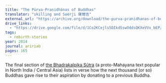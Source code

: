 ```yaml
---
title: "The Pūrva-Praṇidhānas of Buddhas"
translator: "skilling and Saerji 薩爾吉"
external_url: "https://archive.org/download/the-purva-pranidhanas-of-buddhas-skilling-and-saerji/The%20p%C5%ABrva-pra%E1%B9%87idh%C4%81nas%20of%20Buddhas%20-%20Skilling%20and%20Saerji.pdf"
drive_links:
  - "https://drive.google.com/file/d/1Co2KCejls5DIkdSswOddsQKXeVVx_bEP/view?usp=drivesdk"
tags:
  - rebirth-stories
year: 2014
journal: aririab
pages: 165
---
```


The final section of [the Bhadrakalpika Sūtra](/content/canon/toh94) (a proto-Mahayana text popular in North India / Central Asia) lists in verse how the next thousand (or so) Buddhas gave rise to their aspiration by donating to a previous Buddha.

